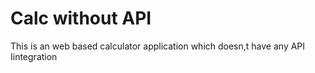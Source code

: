 # Calc without API
 This is an web based calculator application which doesn,t have any API Iintegration
